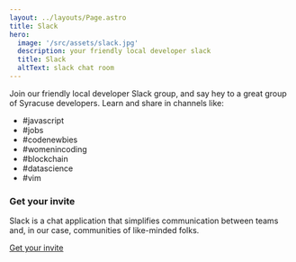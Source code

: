 ```yaml
---
layout: ../layouts/Page.astro
title: Slack 
hero: 
  image: '/src/assets/slack.jpg'
  description: your friendly local developer slack 
  title: Slack
  altText: slack chat room
---
```


Join our friendly local developer Slack group, and say hey to a great group of Syracuse developers. Learn and share in channels like:

* #javascript
* #jobs
* #codenewbies
* #womenincoding
* #blockchain
* #datascience
* #vim

<div class='border border-neutral-500 dark:border-neutral-800 rounded-lg py-4 px-16 -mx-16'>

### Get your invite

Slack is a chat application that simplifies communication between
teams and, in our case, communities of like-minded folks.

<p class="text-center">
  <a href="https://join.slack.com/t/syracuseio/shared_invite/zt-aw7rkg3q-2cgCecN524oOVarFJWMOPw" class=" border border-orange-500 dark:border-orange-800 rounded-lg hover:bg-orange-500 dark:hover:bg-orange-800 hover:text-white py-4 px-6 no-underline">
    Get your invite <i class="fa fa-slack" />
  </a>
</p>

</div>

